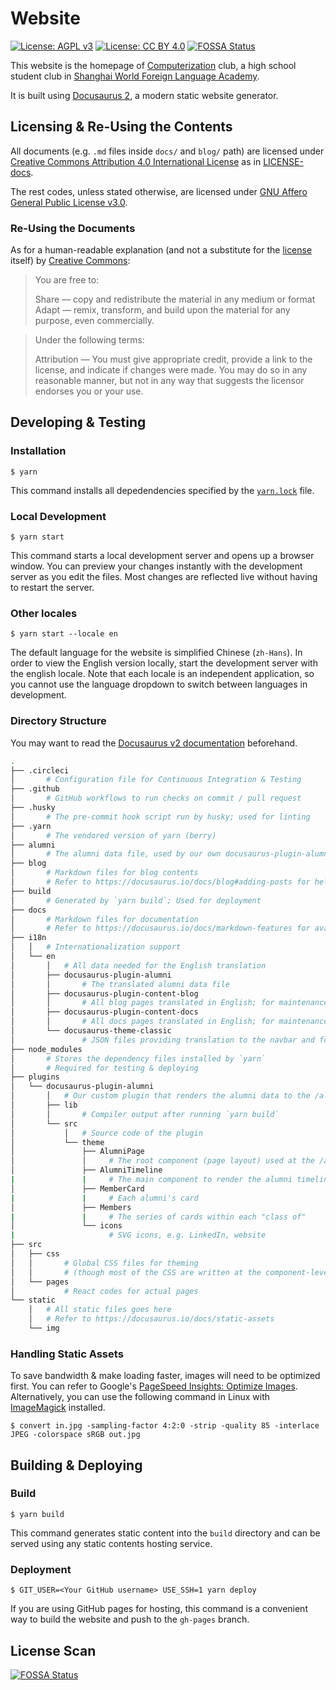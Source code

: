 # Website

[![License: AGPL v3](https://img.shields.io/badge/License-AGPL%20v3-blue.svg)](https://www.gnu.org/licenses/agpl-3.0)
[![License: CC BY 4.0](https://img.shields.io/badge/License-CC%20BY%204.0-lightgrey.svg)](https://creativecommons.org/licenses/by/4.0/)
[![FOSSA Status](https://app.fossa.io/api/projects/git%2Bgithub.com%2FComputerization%2Fdocusaurus.svg?type=shield)](https://app.fossa.io/projects/git%2Bgithub.com%2FComputerization%2Fdocusaurus?ref=badge_shield)

This website is the homepage of [Computerization](https://github.com/Computerization) club, a high school student club in [Shanghai World Foreign Language Academy](http://www.wflms.cn).

It is built using [Docusaurus 2](https://docusaurus.io/), a modern static website generator.

## Licensing & Re-Using the Contents

All documents (e.g. `.md` files inside `docs/` and `blog/` path) are licensed under [Creative Commons Attribution 4.0 International License](http://creativecommons.org/licenses/by/4.0/) as in [LICENSE-docs](/LICENSE-docs).

The rest codes, unless stated otherwise, are licensed under [GNU Affero General Public License v3.0](/LICENSE).

### Re-Using the Documents

As for a human-readable explanation (and not a substitute for the [license](/LICENSE-docs) itself) by [Creative Commons](https://creativecommons.org/licenses/by/4.0/):

> You are free to:
>
> Share — copy and redistribute the material in any medium or format  
> Adapt — remix, transform, and build upon the material for any purpose, even commercially.

> Under the following terms:
>
> Attribution — You must give appropriate credit, provide a link to the license, and indicate if changes were made. You may do so in any reasonable manner, but not in any way that suggests the licensor endorses you or your use.

## Developing & Testing

### Installation

```shell
$ yarn
```

This command installs all depedendencies specified by the [`yarn.lock`](/yarn.lock) file.

### Local Development

```shell
$ yarn start
```

This command starts a local development server and opens up a browser window. You can preview your changes instantly with the development server as you edit the files. Most changes are reflected live without having to restart the server.

### Other locales

```shell
$ yarn start --locale en
```

The default language for the website is simplified Chinese (`zh-Hans`). In order to view the English version locally, start the development server with the english locale. Note that each locale is an independent application, so you cannot use the language dropdown to switch between languages in development.

### Directory Structure

You may want to read the [Docusaurus v2 documentation](https://docusaurus.io/) beforehand.

```bash
.
├── .circleci
│       # Configuration file for Continuous Integration & Testing
├── .github
│       # GitHub workflows to run checks on commit / pull request
├── .husky
│       # The pre-commit hook script run by husky; used for linting
├── .yarn
│       # The vendored version of yarn (berry)
├── alumni
│       # The alumni data file, used by our own docusaurus-plugin-alumni
├── blog
│       # Markdown files for blog contents
│       # Refer to https://docusaurus.io/docs/blog#adding-posts for help
├── build
│       # Generated by `yarn build`; Used for deployment
├── docs
│       # Markdown files for documentation
│       # Refer to https://docusaurus.io/docs/markdown-features for available features
├── i18n
│   │   # Internationalization support
│   └── en
│       │   # All data needed for the English translation
│       ├── docusaurus-plugin-alumni
│       │       # The translated alumni data file
│       ├── docusaurus-plugin-content-blog
│       │       # All blog pages translated in English; for maintenance purposes, the directory structure should be the same as /blog/
│       ├── docusaurus-plugin-content-docs
│       │       # All docs pages translated in English; for maintenance purposes, the directory structure should be the same as /docs/
│       └── docusaurus-theme-classic
│               # JSON files providing translation to the navbar and footer
├── node_modules
│       # Stores the dependency files installed by `yarn`
│       # Required for testing & deploying
├── plugins
│   └── docusaurus-plugin-alumni
│       │   # Our custom plugin that renders the alumni data to the /alumni route
│       ├── lib
│       │       # Compiler output after running `yarn build`
│       └── src
│           │   # Source code of the plugin
│           └── theme
│               ├── AlumniPage
│               │     # The root component (page layout) used at the /alumni route
│               ├── AlumniTimeline
|               |     # The main component to render the alumni timeline
│               ├── MemberCard
|               |     # Each alumni's card
│               ├── Members
|               |     # The series of cards within each "class of"
│               └── icons
|                     # SVG icons, e.g. LinkedIn, website
├── src
│   ├── css
│   │       # Global CSS files for theming
│   │       # (though most of the CSS are written at the component-level)
│   └── pages
│           # React codes for actual pages
└── static
    │   # All static files goes here
    │   # Refer to https://docusaurus.io/docs/static-assets
    └── img
```

### Handling Static Assets

To save bandwidth & make loading faster, images will need to be optimized first. You can refer to Google's [PageSpeed Insights: Optimize Images](https://developers.google.com/speed/docs/insights/OptimizeImages). Alternatively, you can use the following command in Linux with [ImageMagick](https://imagemagick.org/index.php) installed.

```shell
$ convert in.jpg -sampling-factor 4:2:0 -strip -quality 85 -interlace JPEG -colorspace sRGB out.jpg
```

## Building & Deploying

### Build

```
$ yarn build
```

This command generates static content into the `build` directory and can be served using any static contents hosting service.

### Deployment

```
$ GIT_USER=<Your GitHub username> USE_SSH=1 yarn deploy
```

If you are using GitHub pages for hosting, this command is a convenient way to build the website and push to the `gh-pages` branch.

## License Scan

[![FOSSA Status](https://app.fossa.io/api/projects/git%2Bgithub.com%2FComputerization%2Fdocusaurus.svg?type=large)](https://app.fossa.io/projects/git%2Bgithub.com%2FComputerization%2Fdocusaurus?ref=badge_large)
